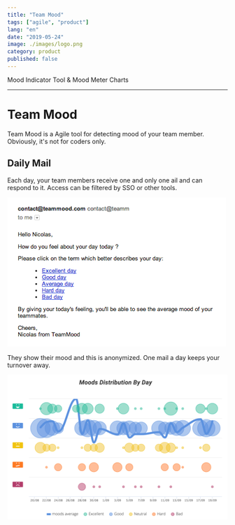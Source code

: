 ```yaml
---
title: "Team Mood"
tags: ["agile", "product"]
lang: "en"
date: "2019-05-24"
image: ./images/logo.png
category: product
published: false
---
```


Mood Indicator Tool & Mood Meter Charts

---

# Team Mood

Team Mood is a Agile tool for detecting mood of your team member. Obviously, it's not
for coders only.

## Daily Mail

Each day, your team members receive one and only one ail and can respond to it.
Access can be filtered by SSO or other tools.

![One mail a day](./images/mail.png)

They show their mood and this is anonymized. One mail a day keeps your turnover away.

![Manager display](./images/distribution.png)
